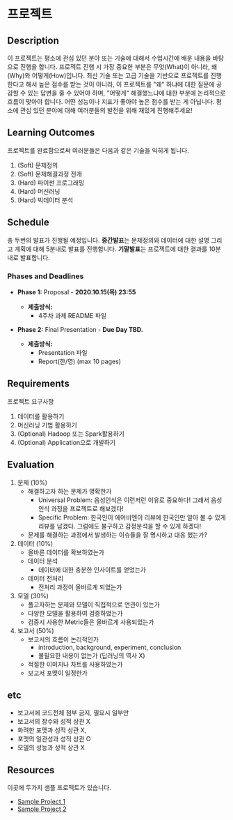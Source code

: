 # 프로젝트

## Description
이 프로젝트는 평소에 관심 있던 분야 또는 기술에 대해서 수업시간에 배운 내용을 바탕으로 진행을 합니다. 프로젝트 진행 시 가장 중요한 부분은 무엇(What)이 아니라, 왜(Why)와 어떻게(How)입니다. 최신 기술 또는 고급 기술을 기반으로 프로젝트를 진행한다고 해서 높은 점수를 받는 것이 아니라, 이 프로젝트를 "왜" 하냐에 대한 질문에 공감할 수 있는 답변을 줄 수 있어야 하며, "어떻게" 해결했느냐에 대한 부분에 논리적으로 흐름이 맞아야 합니다. 어떤 성능이나 지표가 좋아야 높은 점수를 받는 게 아닙니다. 평소에 관심 있던 분야에 대해 여러분들의 발전을 위해 재밌게 진행해주세요!

## Learning Outcomes
프로젝트를 완료함으로써 여러분들은 다음과 같은 기술을 익히게 됩니다.

1. (Soft) 문제정의
1. (Soft) 문제해결과정 전개
1. (Hard) 파이썬 프로그래밍
1. (Hard) 머신러닝
1. (Hard) 빅데이터 분석

## Schedule


총 두번의 발표가 진행될 예정입니다. **중간발표**는 문제정의와 데이터에 대한 설명 그리고 계획에 대해 5분내로 발표를 진행합니다. **기말발표**는 프로젝트에 대한 결과를 10분 내로 발표합니다.


### Phases and Deadlines

- **Phase 1:** Proposal - **2020.10.15(목) 23:55**
    - **제출방식:**
        - 4주차 과제 README 파일
    
- **Phase 2:** Final Presentation - **Due Day TBD.**
    - **제출방식:**
        - Presentation 파일
        - Report(한/영) (max 10 pages)
    
## Requirements
프로젝트 요구사항

1. 데이터를 활용하기
1. 머신러닝 기법 활용하기
1. (Optional) Hadoop 또는 Spark활용하기
1. (Optional) Application으로 개발하기

## Evaluation
1. 문제 (10%)
    - 해결하고자 하는 문제가 명확한가
        - Universal Problem: 음성인식은 이런저런 이유로 중요하다! 그래서 음성인식 과정을 프로젝트로 해보겠다!
        - Specific Problem: 한국인이 에어비엔이 리뷰에 한국인만 알아 볼 수 있게 리뷰를 남겼다. 그럼에도 불구하고 감정분석을 할 수 있게 하겠다!
    - 문제를 해결하는 과정에서 발생하는 이슈들을 잘 명시하고 대응 했는가?
1. 데이터 (10%)
    - 올바른 데이터를 확보하였는가
    - 데이터 분석
        - 데이터에 대한 충분한 인사이트를 얻었는가
    - 데이터 전처리
        - 전처리 과정이 올바르게 되었는가
1. 모델 (30%)
    - 풀고자하는 문제와 모델이 직접적으로 연관이 있는가
    - 다양한 모델을 활용하여 검증하였는가
    - 검증시 사용한 Metric들은 올바르게 사용되었는가
1. 보고서 (50%)
    - 보고서의 흐름이 논리적인가
        - introduction, background, experiment, conclusion
        - 불필요한 내용이 없는가 (딥러닝의 역사 X)
    - 적절한 이미지나 차트를 사용하였는가
    - 보고서 포맷이 일정한가

## etc
- 보고서에 코드전체 첨부 금지, 필요시 일부만
- 보고서의 장수와 성적 상관 X
- 화려한 포맷과 성적 상관 X, 
- 포맷의 일관성과 성적 상관 O
- 모델의 성능과 성적 상관 X

## Resources
이곳에 두가지 샘플 프로젝트가 있습니다.


- [Sample Project 1](https://github.com/yonsei-gsi-bigdata-2020-fall/Main/blob/master/project/project_sample1.pdf)
- [Sample Project 2](https://github.com/yonsei-gsi-bigdata-2020-fall/Main/blob/master/project/project_sample2.pdf)
